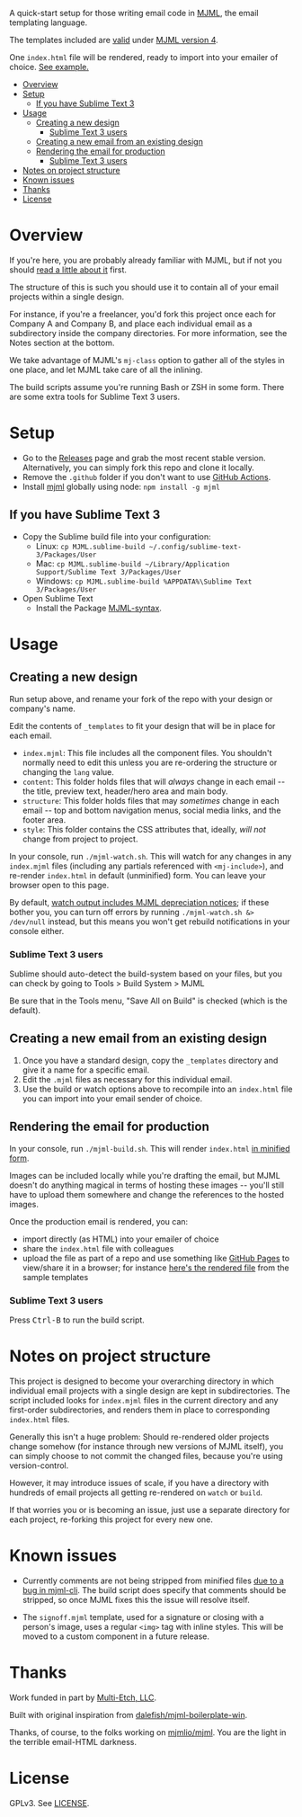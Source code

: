 A quick-start setup for those writing email code in [MJML](https://mjml.io/),
the email templating language.

The templates included are
[valid](https://mjml.io/documentation/#validating-mjml) under
[MJML version 4](https://github.com/mjmlio/mjml/releases).

One `index.html` file will be rendered, ready to import into your emailer of
choice. [See example.](https://rootwork.github.io/mjml-quickstart/_templates/index.html)

<!-- The following section, from "ts" to "te", is an automatically-generated
  table of contents, updated whenever this file changes. Do not edit within
  this section. -->

<!--ts-->
   * [Overview](#overview)
   * [Setup](#setup)
      * [If you have Sublime Text 3](#if-you-have-sublime-text-3)
   * [Usage](#usage)
      * [Creating a new design](#creating-a-new-design)
         * [Sublime Text 3 users](#sublime-text-3-users)
      * [Creating a new email from an existing design](#creating-a-new-email-from-an-existing-design)
      * [Rendering the email for production](#rendering-the-email-for-production)
         * [Sublime Text 3 users](#sublime-text-3-users-1)
   * [Notes on project structure](#notes-on-project-structure)
   * [Known issues](#known-issues)
   * [Thanks](#thanks)
   * [License](#license)

<!-- Added by: runner, at: Mon Apr  5 22:50:24 UTC 2021 -->

<!--te-->

# Overview

If you're here, you are probably already familiar with MJML, but if not you
should [read a little about it](https://documentation.mjml.io) first.

The structure of this is such you should use it to contain all of your email
projects within a single design.

For instance, if you're a freelancer, you'd fork this project once each for
Company A and Company B, and place each individual email as a subdirectory
inside the company directories. For more information, see the Notes section at
the bottom.

We take advantage of MJML's `mj-class` option to gather all of the styles in one
place, and let MJML take care of all the inlining.

The build scripts assume you're running Bash or ZSH in some form. There are some
extra tools for Sublime Text 3 users.

# Setup

* Go to the [Releases](https://github.com/rootwork/mjml-quickstart/releases)
page and grab the most recent stable version. Alternatively, you can simply fork
this repo and clone it locally.
* Remove the `.github` folder if you don't want to use
[GitHub Actions](https://docs.github.com/en/actions).
* Install [mjml](https://www.npmjs.com/package/mjml) globally using node:
`npm install -g mjml`

## If you have Sublime Text 3

* Copy the Sublime build file into your configuration:
  * Linux: `cp MJML.sublime-build ~/.config/sublime-text-3/Packages/User`
  * Mac: `cp MJML.sublime-build ~/Library/Application Support/Sublime Text 3/Packages/User`
  * Windows: `cp MJML.sublime-build %APPDATA%\Sublime Text 3/Packages/User`
* Open Sublime Text
  * Install the Package
  [MJML-syntax](https://packagecontrol.io/packages/MJML-syntax).

# Usage

## Creating a new design

Run setup above, and rename your fork of the repo with your design or company's
name.

Edit the contents of `_templates` to fit your design that will be in place for
each email.

* `index.mjml`: This file includes all the component files. You shouldn't
normally need to edit this unless you are re-ordering the structure or changing
the `lang` value.
* `content`: This folder holds files that will *always* change in each email
-- the title, preview text, header/hero area and main body.
* `structure`: This folder holds files that may *sometimes* change in each
email -- top and bottom navigation menus, social media links, and the footer
area.
* `style`: This folder contains the CSS attributes that, ideally, *will not*
change from project to project.

In your console, run `./mjml-watch.sh`. This will watch for any changes in any
`index.mjml` files (including any partials referenced with `<mj-include>`), and
re-render `index.html` in default (unminified) form. You can leave your browser
open to this page.

By default,
[watch output includes MJML depreciation notices](https://github.com/mjmlio/mjml/issues/2205);
if these bother you, you can turn off errors by running
`./mjml-watch.sh &> /dev/null` instead, but this means you won't get rebuild
notifications in your console either.

### Sublime Text 3 users

Sublime should auto-detect the build-system based on your files, but you can
check by going to Tools > Build System > MJML

Be sure that in the Tools menu, "Save All on Build" is checked (which is the
default).

## Creating a new email from an existing design

1. Once you have a standard design, copy the `_templates` directory and give it
a name for a specific email.
2. Edit the `.mjml` files as necessary for this individual email.
3. Use the build or watch options above to recompile into an `index.html` file
you can import into your email sender of choice.

## Rendering the email for production

In your console, run `./mjml-build.sh`. This will render `index.html`
[in minified form](https://github.com/mjmlio/mjml/blob/master/packages/mjml-cli/README.md#minify-and-beautify-the-output-html).

Images can be included locally while you're drafting the email, but MJML doesn't
do anything magical in terms of hosting these images -- you'll still have to
upload them somewhere and change the references to the hosted images.

Once the production email is rendered, you can:

* import directly (as HTML) into your emailer of choice
* share the `index.html` file with colleagues
* upload the file as part of a repo and use something like
[GitHub Pages](https://pages.github.com/) to view/share it in a browser; for instance
[here's the rendered file](https://rootwork.github.io/mjml-quickstart/_templates/index.html)
from the sample templates

### Sublime Text 3 users

Press <kbd>Ctrl-B</kbd> to run the build script.

# Notes on project structure

This project is designed to become your overarching directory in which
individual email projects with a single design are kept in subdirectories. The
script included looks for `index.mjml` files in the current directory and any
first-order subdirectories, and renders them in place to corresponding
`index.html` files.

Generally this isn't a huge problem: Should re-rendered older projects change
somehow (for instance through new versions of MJML itself), you can simply
choose to not commit the changed files, because you're using version-control.

However, it may introduce issues of scale, if you have a directory with hundreds
of email projects all getting re-rendered on `watch` or `build`.

If that worries you or is becoming an issue, just use a separate directory for
each project, re-forking this project for every new one.

# Known issues

* Currently comments are not being stripped from minified files
[due to a bug in mjml-cli](https://github.com/mjmlio/mjml/issues/2206#issuecomment-797352320).
The build script does specify that comments should be stripped, so once MJML
fixes this the issue will resolve itself.

* The `signoff.mjml` template, used for a signature or closing with a person's
image, uses a regular `<img>` tag with inline styles. This will be moved to a
custom component in a future release.

# Thanks

Work funded in part by [Multi-Etch, LLC](https://www.multietch.com/).

Built with original inspiration from
[dalefish/mjml-boilerplate-win](https://github.com/dalefish/mjml-boilerplate-win).

Thanks, of course, to the folks working on
[mjmlio/mjml](https://github.com/mjmlio/mjml). You are the light in the terrible
email-HTML darkness.

# License

GPLv3. See [LICENSE](LICENSE).
